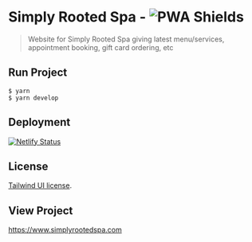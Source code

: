 # Simply Rooted Spa - ![PWA Shields](https://www.pwa-shields.com/1.0.0/series/classic/solid/purple.svg)

> Website for Simply Rooted Spa giving latest menu/services, appointment booking, gift card ordering, etc

## Run Project

```shell
$ yarn
$ yarn develop
```

## Deployment

[![Netlify Status](https://api.netlify.com/api/v1/badges/3cf93f3c-e00c-47e5-8795-f5b97e8861b5/deploy-status)](https://app.netlify.com/sites/simplyrootedspa/deploys)

## License

[Tailwind UI license](https://tailwindui.com/license).

## View Project

<https://www.simplyrootedspa.com>

